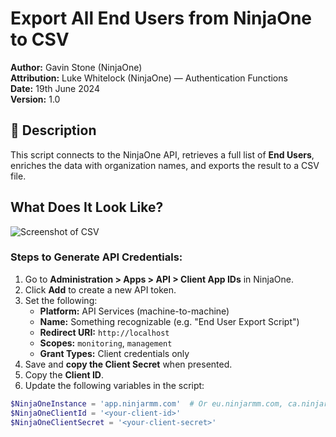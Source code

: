 # Export All End Users from NinjaOne to CSV

**Author:** Gavin Stone (NinjaOne)  
**Attribution:** Luke Whitelock (NinjaOne) — Authentication Functions  
**Date:** 19th June 2024  
**Version:** 1.0  

## 📝 Description

This script connects to the NinjaOne API, retrieves a full list of **End Users**, enriches the data with organization names, and exports the result to a CSV file.

## What Does It Look Like?

![Screenshot of CSV](https://raw.githubusercontent.com/gavsto/NinjaOne-API-Examples/refs/heads/main/Users/End%20Users%20to%20CSV/Ninja_End_User_CSV_Export.png.png)

### Steps to Generate API Credentials:

1. Go to **Administration > Apps > API > Client App IDs** in NinjaOne.
2. Click **Add** to create a new API token.
3. Set the following:
   - **Platform:** API Services (machine-to-machine)
   - **Name:** Something recognizable (e.g. "End User Export Script")
   - **Redirect URI:** `http://localhost`
   - **Scopes:** `monitoring`, `management`
   - **Grant Types:** Client credentials only
4. Save and **copy the Client Secret** when presented.
5. Copy the **Client ID**.
6. Update the following variables in the script:

```powershell
$NinjaOneInstance = 'app.ninjarmm.com'  # Or eu.ninjarmm.com, ca.ninjarmm.com, etc.
$NinjaOneClientId = '<your-client-id>'
$NinjaOneClientSecret = '<your-client-secret>'
